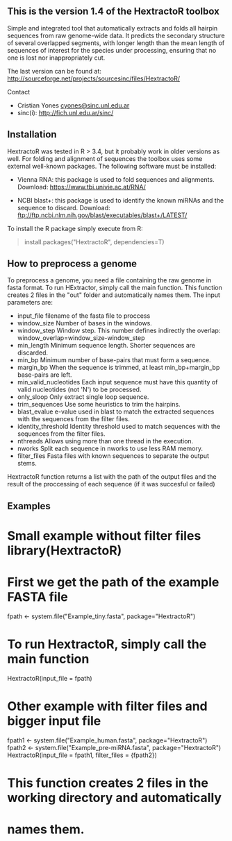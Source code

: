 This is the version 1.4 of the HextractoR toolbox
-------------------------------------------------
Simple and integrated tool that automatically extracts and folds all hairpin
sequences from raw genome-wide data. It predicts the secondary structure of
several overlapped segments, with longer length than the mean length of
sequences of interest for the species under processing, ensuring that no one is
lost nor inappropriately cut.

The last version can be found at:
http://sourceforge.net/projects/sourcesinc/files/HextractoR/

Contact
- Cristian Yones <cyones@sinc.unl.edu.ar>
- sinc(i):  http://fich.unl.edu.ar/sinc/

Installation
------------
HextractoR was tested in R > 3.4, but it probably work in older versions as well.
For folding and alignment of sequences the toolbox uses some external well-known
packages. The following software must be installed:

- Vienna RNA: this package is used to fold sequences and alignments.
  Download: https://www.tbi.univie.ac.at/RNA/

- NCBI blast+: this package is used to identify the known miRNAs and the
  sequence to discard.
  Download: ftp://ftp.ncbi.nlm.nih.gov/blast/executables/blast+/LATEST/

To install the R package simply execute from R:

> install.packages("HextractoR", dependencies=T)

How to preprocess a genome
--------------------------
To preprocess a genome, you need a file containing the raw genome in fasta format.
To run HExtractor, simply call the main function. This function creates 2 files
in the "out" folder and automatically names them. The input parameters are:
- input_file filename of the fasta file to proccess
- window_size Number of bases in the windows.
- window_step Window step. This number defines indirectly the overlap:
  window_overlap=window_size-window_step
- min_length Minimum sequence length. Shorter sequences are discarded.
- min_bp Minimum number of base-pairs that must form a sequence.
- margin_bp When the sequence is trimmed, at least min_bp+margin_bp base-pairs
  are left.
- min_valid_nucleotides Each input sequence must have this quantity of valid
  nucleotides (not 'N') to be processed.
- only_sloop Only extract single loop sequence.
- trim_sequences Use some heuristics to trim the hairpins.
- blast_evalue e-value used in blast to match the extracted sequences with the
  sequences from the filter files.
- identity_threshold Identity threshold used to match sequences with the
  sequences from the filter files.
- nthreads Allows using more than one thread in the execution.
- nworks Split each sequence in nworks to use less RAM memory.
- filter_files Fasta files with known sequences to separate the output stems.

HextractoR function returns a list with the path of the output files and the
result of the proccessing of each sequence (if it was succesful or failed)

Examples
--------
# Small example without filter files library(HextractoR)
# First we get the path of the example FASTA file
fpath <- system.file("Example_tiny.fasta", package="HextractoR")
# To run HextractoR, simply call the main function
HextractoR(input_file = fpath)

# Other example with filter files and bigger input file
fpath1 <- system.file("Example_human.fasta", package="HextractoR")
fpath2 <- system.file("Example_pre-miRNA.fasta", package="HextractoR")
HextractoR(input_file = fpath1, filter_files = {fpath2})
# This function creates 2 files in the working directory and automatically
# names them.

